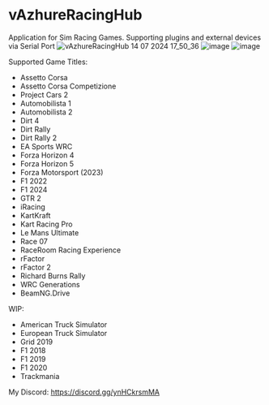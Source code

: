 # vAzhureRacingHub
Application for Sim Racing Games. Supporting plugins and external devices via Serial Port
![vAzhureRacingHub 14 07 2024 17_50_36](https://github.com/user-attachments/assets/f2d46979-feb7-4ff7-a96b-b9a0005071c2)
![image](https://github.com/vazhure/vAzhureRacingHub/assets/124382776/a0eb3d30-476e-4d16-9a57-8bbbd850b900)
![image](https://github.com/vazhure/vAzhureRacingHub/assets/124382776/854e9e48-29b4-4987-8002-dd5b09e4b3de)

Supported Game Titles:
* Assetto Corsa
* Assetto Corsa Competizione
* Project Cars 2
* Automobilista 1
* Automobilista 2
* Dirt 4
* Dirt Rally
* Dirt Rally 2
* EA Sports WRC
* Forza Horizon 4
* Forza Horizon 5
* Forza Motorsport (2023)
* F1 2022
* F1 2024
* GTR 2
* iRacing
* KartKraft
* Kart Racing Pro
* Le Mans Ultimate
* Race 07
* RaceRoom Racing Experience
* rFactor
* rFactor 2
* Richard Burns Rally
* WRC Generations
* BeamNG.Drive

WIP:
* American Truck Simulator
* European Truck Simulator
* Grid 2019
* F1 2018
* F1 2019
* F1 2020
* Trackmania

My Discord: https://discord.gg/ynHCkrsmMA
